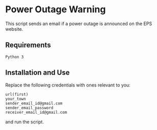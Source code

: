 # Power Outage Warning
This script sends an email if a power outage is announced on the EPS website.

## Requirements 

```
Python 3
```

## Installation and Use

Replace the following credentials with ones relevant to you:

```
url(first)
your_town
sender_email_id@gmail.com
sender_email_password
receiver_email_id@gmail.com
```
and run the script.
